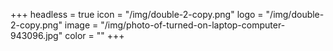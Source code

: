 +++
headless = true
icon = "/img/double-2-copy.png"
logo = "/img/double-2-copy.png"
image = "/img/photo-of-turned-on-laptop-computer-943096.jpg"
color = ""
+++

